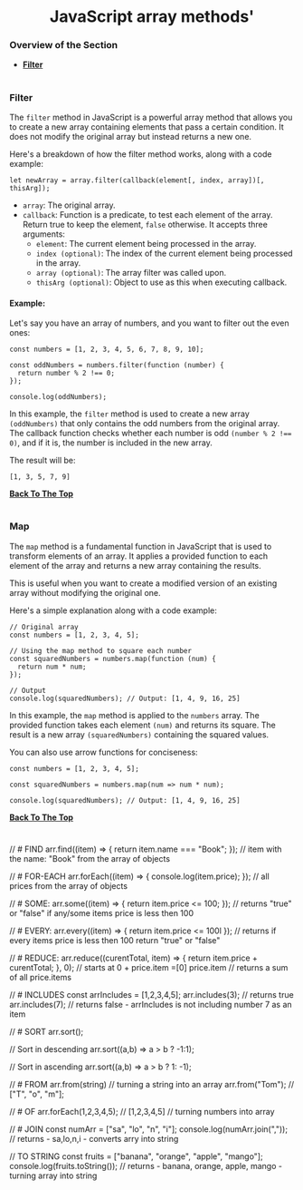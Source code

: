 <h1 align="center">JavaScript array methods' </h1>

### Overview of the Section
* **[Filter](#filter)**

#
### Filter

The ``filter`` method in JavaScript is a powerful array method that allows you to create a new array containing elements that pass a certain condition. 
It does not modify the original array but instead returns a new one.

Here's a breakdown of how the filter method works, along with a code example:

``let newArray = array.filter(callback(element[, index, array])[, thisArg]);``

- ``array``: The original array.
- ``callback``: Function is a predicate, to test each element of the array. Return true to keep the element, ``false`` otherwise. It accepts three arguments:
    - ``element``: The current element being processed in the array.
    - ``index (optional)``: The index of the current element being processed in the array.
    - ``array (optional)``: The array filter was called upon.
    - ``thisArg (optional)``: Object to use as this when executing callback.

#### Example:
Let's say you have an array of numbers, and you want to filter out the even ones:

```
const numbers = [1, 2, 3, 4, 5, 6, 7, 8, 9, 10];

const oddNumbers = numbers.filter(function (number) {
  return number % 2 !== 0;
});

console.log(oddNumbers);
```
In this example, the ``filter`` method is used to create a new array ``(oddNumbers)`` that only contains the odd numbers from the original array. The callback function checks whether each number is odd ``(number % 2 !== 0)``, and if it is, the number is included in the new array.

The result will be:

```
[1, 3, 5, 7, 9]
```

**[Back To The Top](#Overview-of-the-Section)**
#

### Map

The ``map`` method is a fundamental function in JavaScript that is used to transform elements of an array. It applies a provided function to each element of the array and returns a new array containing the results. 
 
This is useful when you want to create a modified version of an existing array without modifying the original one.

Here's a simple explanation along with a code example:

```
// Original array
const numbers = [1, 2, 3, 4, 5];

// Using the map method to square each number
const squaredNumbers = numbers.map(function (num) {
  return num * num;
});

// Output
console.log(squaredNumbers); // Output: [1, 4, 9, 16, 25]
```

In this example, the ``map`` method is applied to the ``numbers`` array. The provided function takes each element ``(num)`` and returns its square. The result is a new array ``(squaredNumbers)`` containing the squared values.

You can also use arrow functions for conciseness:

```
const numbers = [1, 2, 3, 4, 5];

const squaredNumbers = numbers.map(num => num * num);

console.log(squaredNumbers); // Output: [1, 4, 9, 16, 25]
```

**[Back To The Top](#Overview-of-the-Section)**
#


// # FIND
arr.find((item) => {
    return item.name === "Book";
});
// item with the name: "Book" from the array of objects

// # FOR-EACH
arr.forEach((item) => {
    console.log(item.price);
});
// all prices from the array of objects

// # SOME:
arr.some((item) => {
    return item.price <= 100;
});
// returns "true" or "false" if any/some items price is less then 100

// # EVERY:
arr.every((item) => {
    return item.price <= 100l
});
// returns if every items price is less then 100 return "true" or "false"

// # REDUCE:
arr.reduce((curentTotal, item) => {
    return item.price + curentTotal;
}, 0);
// starts at 0 + price.item =[0] price.item
// returns a sum of all price.items

// # INCLUDES
const arrIncludes = [1,2,3,4,5];
arr.includes(3);
// returns true
arr.includes(7);
// returns false - arrIncludes is not including number 7 as an item

// # SORT
arr.sort();

// Sort in descending
arr.sort((a,b) => a > b ? -1:1);

// Sort in ascending
arr.sort((a,b) => a > b ? 1: -1);

// # FROM 
arr.from(string) // turning a string into an array
arr.from("Tom"); // ["T", "o", "m"];

// # OF
arr.forEach(1,2,3,4,5);
// [1,2,3,4,5]
// turning numbers into array

// # JOIN
const numArr = ["sa", "lo", "n", "i"];
console.log(numArr.join(","));
// returns - sa,lo,n,i - converts arry into string

// TO STRING
const fruits = ["banana", "orange", "apple", "mango"];
console.log(fruits.toString());
// returns - banana, orange, apple, mango - turning array into string


